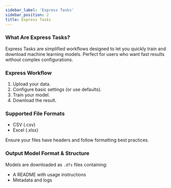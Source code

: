 ```yaml
---
sidebar_label: 'Express Tasks'
sidebar_position: 2
title: Express Tasks
---
```



### What Are Express Tasks?
Express Tasks are simplified workflows designed to let you quickly train and download machine learning models. Perfect for users who want fast results without complex configurations.

### Express Workflow
1. Upload your data.
2. Configure basic settings (or use defaults).
3. Train your model.
4. Download the result.

### Supported File Formats
- CSV (.csv)
- Excel (.xlsx)

Ensure your files have headers and follow formatting best practices.

### Output Model Format & Structure
Models are downloaded as `.dfs` files containing:
- A README with usage instructions
- Metadata and logs
